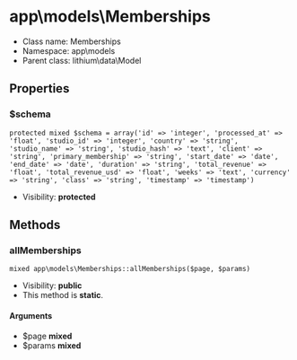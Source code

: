 app\models\Memberships
===============






* Class name: Memberships
* Namespace: app\models
* Parent class: lithium\data\Model





Properties
----------


### $schema

    protected mixed $schema = array('id' => 'integer', 'processed_at' => 'float', 'studio_id' => 'integer', 'country' => 'string', 'studio_name' => 'string', 'studio_hash' => 'text', 'client' => 'string', 'primary_membership' => 'string', 'start_date' => 'date', 'end_date' => 'date', 'duration' => 'string', 'total_revenue' => 'float', 'total_revenue_usd' => 'float', 'weeks' => 'text', 'currency' => 'string', 'class' => 'string', 'timestamp' => 'timestamp')





* Visibility: **protected**


Methods
-------


### allMemberships

    mixed app\models\Memberships::allMemberships($page, $params)





* Visibility: **public**
* This method is **static**.


#### Arguments
* $page **mixed**
* $params **mixed**


